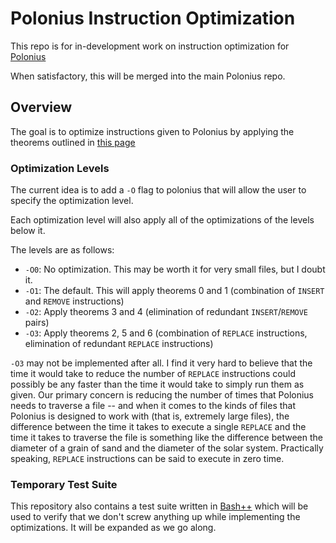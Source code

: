 # Polonius Instruction Optimization

This repo is for in-development work on instruction optimization for [Polonius](https://github.com/rail5/polonius)

When satisfactory, this will be merged into the main Polonius repo.

## Overview

The goal is to optimize instructions given to Polonius by applying the theorems outlined in [this page](https://github.com/rail5/polonius/wiki/Instruction-Optimization)

### Optimization Levels

The current idea is to add a `-O` flag to polonius that will allow the user to specify the optimization level.

Each optimization level will also apply all of the optimizations of the levels below it.

The levels are as follows:

- `-O0`: No optimization. This may be worth it for very small files, but I doubt it.
- `-O1`: The default. This will apply theorems 0 and 1 (combination of `INSERT` and `REMOVE` instructions)
- `-O2`: Apply theorems 3 and 4 (elimination of redundant `INSERT`/`REMOVE` pairs)
- `-O3`: Apply theorems 2, 5 and 6 (combination of `REPLACE` instructions, elimination of redundant `REPLACE` instructions)

`-O3` may not be implemented after all. I find it very hard to believe that the time it would take to reduce the number of `REPLACE` instructions could possibly be any faster than the time it would take to simply run them as given. Our primary concern is reducing the number of times that Polonius needs to traverse a file -- and when it comes to the kinds of files that Polonius is designed to work with (that is, extremely large files), the difference between the time it takes to execute a single `REPLACE` and the time it takes to traverse the file is something like the difference between the diameter of a grain of sand and the diameter of the solar system. Practically speaking, `REPLACE` instructions can be said to execute in zero time.

### Temporary Test Suite

This repository also contains a test suite written in [Bash++](https://bpp.sh) which will be used to verify that we don't screw anything up while implementing the optimizations. It will be expanded as we go along.
